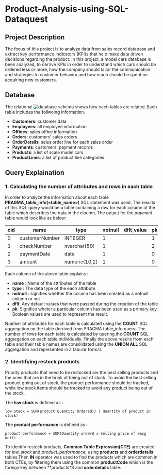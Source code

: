 # Product-Analysis-using-SQL-Dataquest
## Project Description 
The focus of this project is to analyze data from sales record database and extract key performance indicators (KPI)s that help make data driven decisions regarding the product. In this project, a model cars database is been analyzed, to derrive KPIs in order to understand which cars should be ordered less or more, how the company should tailor the communication and strategies to customer behavior and how much should be spent on acquiring new customers. 
## Database 
The relational ![database schema](model_car_schema.png) shows how each tables are related. Each table includes the follwoing information. 
    
- **Customers**: customer data
- **Employees**: all employee information
- **Offices**: sales office information
- **Orders**: customers' sales orders
- **OrderDetails**: sales order line for each sales order
- **Payments**: customers' payment records
- **Products**: a list of scale model cars
- **ProductLines**: a list of product line categories
## Query Explaination

### 1. Calculating the number of attributes and rows in each table

In order to analyze the information about each table **PRAGMA_table_info(<table_name>)** SQL statement was used. The results of this SQL query would be a table containing a row for each column of the table which describes the data in the cloumn. The output for the *payment* table would look like as below:

|cid|name|type|notnull|dflt_value|pk|
|--|--|--|--|--|--|
|0|customerNumber|INTEGER|1| |1|
|1|checkNumber|nvarchar(50)|1| |2|
|2|paymentDate|date|1| | 0|
|3|amount|numeric(10,2)|1| |0 |

Each column of the above table explains : 
- **name** : Name of the attributes of the table 
- **type** : The data type of the each attribute
- **notnull** : signifies whether the column has been created as a notnull column or not
- **dflt**: Any default values that were passed during the creation of the table
- **pk**: Signifies wheter a particular column has been used as a primary key. Boolean values are used to represent the result.

Number of attributes for each table is calculated  using the **COUNT** SQL aggregation on the table derrived from PRAGMA table_info query. The number of rows for each table is  calculated by quering the **COUNT** SQL aggregation on each table individually. Finally the above results from each table and their table names are consolidated using the **UNION ALL** SQL aggregation and represented in a tabular format. 

### 2. Identifying restock products 
Priority products that need to be restocked are the best selling products and the ones that are in the brink of being  out of stock. To avoid the best selling product going out of stock, the product performance should be tracked, while low stock items should be tracked to avoid any product being out of the stock. 

The **low stock** is defined as : 

```low stock = SUM(product Quantity Ordered)/ ( Quantity of product in stock) ```

The **product performance** is defined as : 

``` product performance = SUM(Quantity orderd x Selling price of eacg unit) ```

 To identify restock products, **Common Table Expression(CTE)** are created for *low_stock* and *product_performance*, using **products** and **orderdetails** tables.Then **IN** operator was used to find the products which are common in both CTEs, by filtering them using the common **productCode** which is the foreign key between **products*8 and **orderdetails** table.






